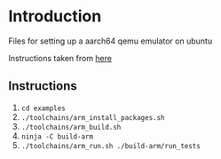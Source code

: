 # Introduction
Files for setting up a aarch64 qemu emulator on ubuntu

Instructions taken from [here](https://azeria-labs.com/arm-on-x86-qemu-user/)

## Instructions
1. <code>cd examples</code>
2. <code>./toolchains/arm_install_packages.sh</code>
3. <code>./toolchains/arm_build.sh</code>
4. <code>ninja -C build-arm</code>
5. <code>./toolchains/arm_run.sh ./build-arm/run_tests</code>